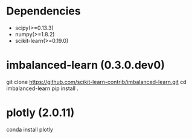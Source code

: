 
# Dependencies

* scipy(>=0.13.3)
* numpy(>=1.8.2)
* scikit-learn(>=0.19.0)

# imbalanced-learn (0.3.0.dev0)

git clone https://github.com/scikit-learn-contrib/imbalanced-learn.git
cd imbalanced-learn
pip install .

# plotly (2.0.11)

conda install plotly